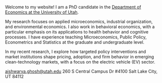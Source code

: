 Welcome to my website!
I am a PhD candidate in the [Department of Economics at the University of Utah](https://www.econ.utah.edu/).

My research focuses on applied microeconomics, industrial organization, and environmental economics. I also work in behavioral economics, with a particular emphasis on its applications to health behavior and cognitive processes. I have experience teaching Microeconomics, Public Policy, Econometrics and Statistics at the graduate and undergraduate level.

In my recent research, I explore how targeted policy interventions and market institutions shape pricing, adoption, and firm behavior in emerging clean-technology markets, with a focus on the electric vehicle (EV) sector.

[aishwarya.ghosh@utah.edu](aishwarya.ghosh@utah.edu)
260 S Central Campus Dr #4100 
Salt Lake City,
UT 84112
